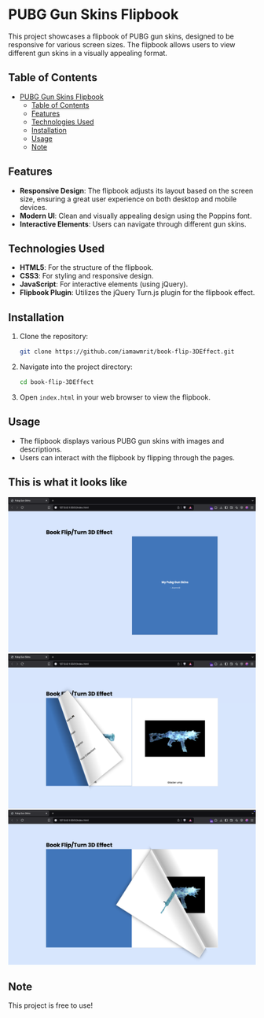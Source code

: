 # PUBG Gun Skins Flipbook

This project showcases a flipbook of PUBG gun skins, designed to be responsive for various screen sizes. The flipbook allows users to view different gun skins in a visually appealing format.

## Table of Contents

- [PUBG Gun Skins Flipbook](#pubg-gun-skins-flipbook)
  - [Table of Contents](#table-of-contents)
  - [Features](#features)
  - [Technologies Used](#technologies-used)
  - [Installation](#installation)
  - [Usage](#usage)
  - [Note](#note)

## Features

- **Responsive Design**: The flipbook adjusts its layout based on the screen size, ensuring a great user experience on both desktop and mobile devices.
- **Modern UI**: Clean and visually appealing design using the Poppins font.
- **Interactive Elements**: Users can navigate through different gun skins.

## Technologies Used

- **HTML5**: For the structure of the flipbook.
- **CSS3**: For styling and responsive design.
- **JavaScript**: For interactive elements (using jQuery).
- **Flipbook Plugin**: Utilizes the jQuery Turn.js plugin for the flipbook effect.

## Installation

1. Clone the repository:
   ```bash
   git clone https://github.com/iamawmrit/book-flip-3DEffect.git
   ```

2. Navigate into the project directory:
   ```bash
   cd book-flip-3DEffect
   ```

3. Open `index.html` in your web browser to view the flipbook.

## Usage

- The flipbook displays various PUBG gun skins with images and descriptions.
- Users can interact with the flipbook by flipping through the pages.

## This is what it looks like
![Flipbook Screenshot](images/screen_shots/1.png)
![Flipbook Screenshot](images/screen_shots/2.png)
![Flipbook Screenshot](images/screen_shots/3.png)

## Note

This project is free to use!
